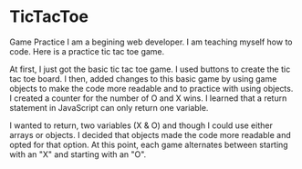 # TicTacToe
Game Practice
I am a begining web developer. I am teaching myself how to code. Here is a practice tic tac toe game. 

At first, I just got the basic tic tac toe game. I used buttons to create the tic tac toe board. 
I then, added changes to this basic game by using game objects to make the code more readable and to practice with using objects. 
I created a counter for the number of O and X wins. I learned that a return statement in JavaScript can only return one variable.

I wanted to return, two variables (X & O) and though I could use either arrays or objects. I decided that objects made the code 
more readable and opted for that option. At this point, each game alternates between starting with an "X" and starting with an "O". 


